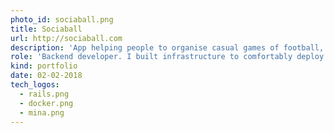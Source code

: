 ```yaml
---
photo_id: sociaball.png
title: Sociaball
url: http://sociaball.com
description: 'App helping people to organise casual games of football, basketball, basketball etc..'
role: 'Backend developer. I built infrastructure to comfortably deploy the app and protect it from potentional intruders.'
kind: portfolio
date: 02-02-2018
tech_logos:
  - rails.png
  - docker.png
  - mina.png
---
```

